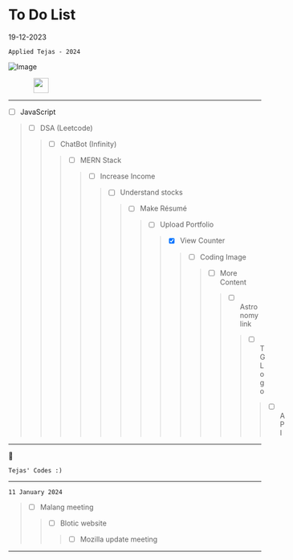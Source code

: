 # To Do List

19-12-2023
```
Applied Tejas - 2024
```

![Image](https://static.wikia.nocookie.net/nitrome/images/b/b3/Space-hopper_idle.gif/revision/latest/thumbnail/width/160/height/160?cb=20181016181826])
<div style="margin-left: 50px;">
<img src="https://media4.giphy.com/media/v1.Y2lkPTc5MGI3NjExdGRydnRlYWI1NmxjbnhwN2plMWk3bGlhc3I0aGFsYnVha3dxY2JzbSZlcD12MV9pbnRlcm5hbF9naWZfYnlfaWQmY3Q9cw/PAt1B2nLoWyv5BHlOu/giphy.gif" width=30px>
</div>

---

- [ ] JavaScript
>- [ ] DSA (Leetcode)
>>- [ ] ChatBot (Infinity)
>>>- [ ] MERN Stack
>>>>- [ ]  Increase Income
>>>>>- [ ] Understand stocks
>>>>>>- [ ] Make Résumé
>>>>>>>- [ ] Upload Portfolio
>>>>>>>>- [x] View Counter
>>>>>>>>>- [ ] Coding Image
>>>>>>>>>>- [ ] More Content
>>>>>>>>>>>- [ ] Astronomy link
>>>>>>>>>>>>- [ ] TG Logo
>>>>>>>>>>>>>- [ ] API

---


:rocket:

    Tejas' Codes :)

---

```
11 January 2024
```

>- [ ] Malang meeting
>>- [ ] Blotic website
>>>- [ ] Mozilla update meeting

---
